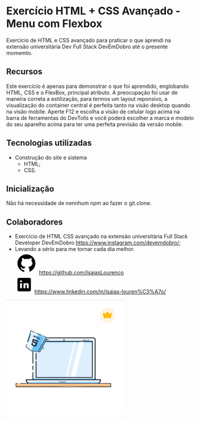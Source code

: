 # Exercício HTML + CSS Avançado - Menu com Flexbox

Exercício de HTML e CSS avançado para praticar o que aprendi na extensão universitária Dev Full Stack DevEmDobro até o presente momemto.

## Recursos

Este exercício é apenas para demonstrar o que foi aprendido, englobando HTML, CSS e o FlexBox, principal atributo.
A preocupação foi usar de maneira correta a estilização, para termos um layout reponsivo, a visualização do container central é perfeita tanto na visão desktop quando na visão mobile.
Aperte F12 e escolha a visão de celular logo acima na barra de ferramentas do DevTolls e você poderá escolher a marca e modelo do seu aparelho acima para ter uma perfeita previsão da versão mobile.

## Tecnologias utilizadas

- Construção do site e sistema 
    - HTML;
    - CSS.

## Inicialização

Não há necessidade de nennhum npm ao fazer o git.clone.

## Colaboradores

- Exercício de HTML CSS avançado na extensão universitária Full Stack Developer DevEmDobro https://www.instagram.com/devemdobro/;
- Levando a sério para me tornar cada dia melhor.<br> 
<img src="./Assets/Image/logotipo-do-github.png" alt="Github"> https://github.com/IsaiasLourenco<br>
<img src="./Assets/Image/logotipo-do-linkedin.png" alt="Linkedin"> https://www.linkedin.com/in/isaias-louren%C3%A7o/

<img src="./Assets/Image/html_css_awesome.gif" alt="Delivering">
